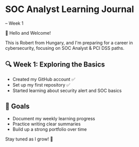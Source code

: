 # SOC Analyst Learning Journal

– Week 1

👋 Hello and Welcome!

This is Robert from Hungary, and I'm preparing for a career in cybersecurity, focusing on SOC Analyst & PCI DSS paths.

## 🔍 Week 1: Exploring the Basics
- Created my GitHub account ✅
- Set up my first repository ✅
- Started learning about security alert and SOC basics

## 📌 Goals
- Document my weekly learning progress
- Practice writing clear summaries
- Build up a strong portfolio over time

Stay tuned as I grow! 🚀
